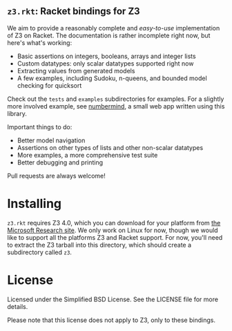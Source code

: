 `z3.rkt`: Racket bindings for Z3
--------------------------------

We aim to provide a reasonably complete and *easy-to-use* implementation of Z3
on Racket. The documentation is rather incomplete right now, but here's what's
working:

* Basic assertions on integers, booleans, arrays and integer lists
* Custom datatypes: only scalar datatypes supported right now
* Extracting values from generated models
* A few examples, including Sudoku, n-queens, and bounded model checking for quicksort

Check out the `tests` and `examples` subdirectories for examples. For a
slightly more involved example, see [numbermind](https://github.com/sid0/numbermind),
a small web app written using this library.

Important things to do:

* Better model navigation
* Assertions on other types of lists and other non-scalar datatypes
* More examples, a more comprehensive test suite
* Better debugging and printing

Pull requests are always welcome!

Installing
==========

`z3.rkt` requires Z3 4.0, which you can download for your platform from [the
Microsoft Research
site](http://research.microsoft.com/en-us/um/redmond/projects/z3/download.html). We
only work on Linux for now, though we would like to support all the platforms Z3
and Racket support. For now, you'll need to extract the Z3 tarball into this
directory, which should create a subdirectory called `z3`.

License
=======

Licensed under the Simplified BSD License. See the LICENSE file for more
details.

Please note that this license does not apply to Z3, only to these bindings.
